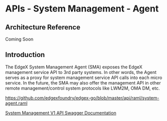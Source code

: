 # APIs - System Management - Agent

## Architecture Reference

Coming Soon

## Introduction

The EdgeX System Management Agent (SMA) exposes the EdgeX management
service API to 3rd party systems. In other words, the Agent serves as a
proxy for system management service API calls into each micro service.
In the future, the SMA may also offer the management API in other remote
management/control system protocols like LWM2M, OMA DM, etc.

<https://github.com/edgexfoundry/edgex-go/blob/master/api/raml/system-agent.raml>

[System Management V1 API Swagger Documentation](https://app.swaggerhub.com/apis-docs/EdgeXFoundry1/system-agent/)
<!-- [System Management API HTML Documentation](system-agent.html) -->
